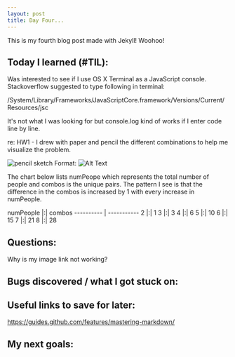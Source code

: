 ```yaml
---
layout: post
title: Day Four... 
---
```


This is my fourth blog post made with Jekyll! Woohoo! 

## Today I learned (#TIL):


Was interested to see if I use OS X Terminal as a JavaScript console.   Stackoverflow suggested to type following in terminal:

/System/Library/Frameworks/JavaScriptCore.framework/Versions/Current/Resources/jsc

It's not what I was looking for but console.log kind of works if I enter code line by line. 

re: HW1 - I drew with paper and pencil the different combinations to help me visualize the problem.  


![pencil sketch](/images/sketch.jpg)
Format: ![Alt Text](url)


The chart below lists numPeope which represents the total number of people and combos is the unique pairs.  The pattern I see is that the difference in the combos is increased by 1 with every increase in numPeople. 

numPeople |:|  combos
---------- | -----------
2         |:|    1
3         |:|    3
4         |:|    6
5         |:|    10
6         |:|    15
7         |:|    21
8         |:|    28




## Questions:

Why is my image link not working?


## Bugs discovered / what I got stuck on:



## Useful links to save for later:

https://guides.github.com/features/mastering-markdown/


## My next goals:









